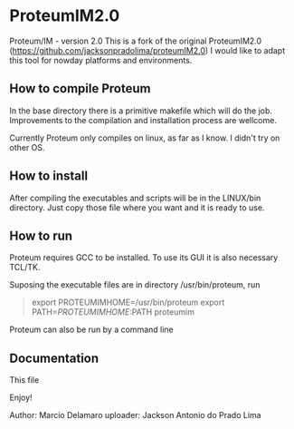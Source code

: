 # ProteumIM2.0
Proteum/IM - version 2.0
This is a fork of the original ProteumIM2.0 (https://github.com/jacksonpradolima/proteumIM2.0)
I would like to adapt this tool for nowday platforms and environments.

How to compile Proteum
-----------------------

In the base directory there is a primitive makefile which will do the job.
Improvements to the compilation and installation process are wellcome.

Currently Proteum only compiles on linux, as far as I know. I didn't try on other
OS.




How to install
---------------

After compiling the executables and scripts will be in the LINUX/bin directory.
Just copy those file where you want and it is ready to use.

How to run 
-------------

Proteum requires GCC to be installed. To use its GUI it is also necessary 
TCL/TK.

Suposing the executable files are in directory /usr/bin/proteum, run

> export PROTEUMIMHOME=/usr/bin/proteum
> export PATH=$PROTEUMIMHOME:$PATH
> proteumim

Proteum can also be run by a command line


Documentation
-------------

This file



Enjoy!

Author: Marcio Delamaro
uploader: Jackson Antonio do Prado Lima 
